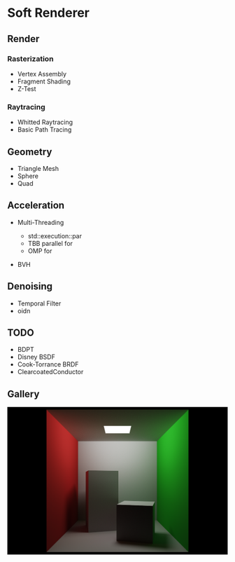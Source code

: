 # Soft Renderer

## Render

### Rasterization

- Vertex Assembly
- Fragment Shading
- Z-Test

### Raytracing

- Whitted Raytracing
- Basic Path Tracing

## Geometry

- Triangle Mesh
- Sphere
- Quad

## Acceleration

- Multi-Threading
  - std::execution::par
  - TBB parallel for
  - OMP for

- BVH

## Denoising

- Temporal Filter
- oidn

## TODO

- BDPT
- Disney BSDF
- Cook-Torrance BRDF
- ClearcoatedConductor

## Gallery

![2023-06-10 23'33'16](Assets/CornellBox.png)
